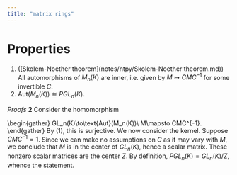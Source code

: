 ```yaml
---
title: "matrix rings"
---
```


# Properties
1. ([Skolem-Noether theorem](notes/ntpy/Skolem-Noether theorem.md)) All automorphisms of $M_n(K)$ are inner, i.e. given by $M\mapsto CMC^{-1}$ for some invertible $C$.
2. $\text{Aut}(M_n(K))\cong PGL_n(K)$.

*Proofs*
**2**
Consider the homomorphism 

\begin{gather}
GL_n(K)\to\text{Aut}(M_n(K))\\
M\mapsto CMC^{-1}.
\end{gather}
 By (1), this is surjective. We now consider the kernel. Suppose $CMC^{-1}=1$. Since we can make no assumptions on $C$ as it may vary with $M$, we conclude that $M$ is in the center of $GL_n(K)$, hence a scalar matrix. These nonzero scalar matrices are the center $Z$. By definition, $PGL_n(K)=GL_n(K)/Z$, whence the statement.